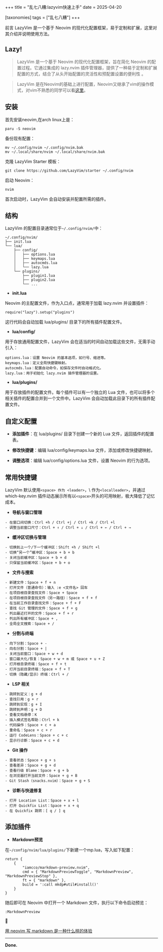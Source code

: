+++
title = "乱七八糟:lazyvim快速上手"
date = 2025-04-20

[taxonomies]
tags = ["乱七八糟"]
+++

前言 ​LazyVim 是一个基于 Neovim 的现代化配置框架，易于定制和扩展，这里对其介绍并说明使用方法。

<!-- more -->
## Lazy!

> LazyVim 是一个基于 Neovim 的现代化配置框架，旨在简化 Neovim 的配置过程。它通过集成的 lazy.nvim 插件管理器，提供了一种易于定制和扩展配置的方式，结合了从头开始配置的灵活性和预配置设置的便利性 。

> LazyVim 是在Neovim的基础上进行配置，Neovim又继承了vim的操作模式，对vim不熟悉的同学可以看[这里](https://vimsheet.com/)。

## 安装

首先安装neovim,在arch linux上是：
```
paru -S neovim
```

备份现有配置：
```
mv ~/.config/nvim ~/.config/nvim.bak
mv ~/.local/share/nvim ~/.local/share/nvim.bak
```
克隆 LazyVim Starter 模板：
```
git clone https://github.com/LazyVim/starter ~/.config/nvim
```
启动 Neovim：
```
nvim
```
首次启动时，LazyVim 会自动安装并配置所需的插件。

## 结构

LazyVim 的配置目录通常位于``~/.config/nvim/``中：
```
~/.config/nvim/
├── init.lua
└── lua/
    ├── config/
    │   ├── options.lua
    │   ├── keymaps.lua
    │   ├── autocmds.lua
    │   └── lazy.lua
    └── plugins/
        ├── plugin1.lua
        ├── plugin2.lua
        └── ...
```
- **init.lua**

Neovim 的主配置文件，作为入口点，通常用于加载 lazy.nvim 并设置插件：​
```
require("lazy").setup("plugins")
```
这行代码会自动加载 lua/plugins/ 目录下的所有插件配置文件。​
- **lua/config/**

用于存放通用配置文件，LazyVim 会在适当的时间自动加载这些文件，无需手动引入：​
```
options.lua：​设置 Neovim 的基本选项，如行号、缩进等。
keymaps.lua：​定义全局快捷键映射。
autocmds.lua：​配置自动命令，如保存文件时自动格式化。
lazy.lua：​用于初始化 lazy.nvim 插件管理器的设置。​
```
- **lua/plugins/**

用于存放插件的配置文件。每个插件可以有一个独立的 Lua 文件，也可以将多个相关插件的配置合并到一个文件中。LazyVim 会自动加载此目录下的所有插件配置文件。​

## 自定义配置 

- **添加插件**：​在 lua/plugins/ 目录下创建一个新的 Lua 文件，返回插件的配置表。

- **修改快捷键**：​编辑 lua/config/keymaps.lua 文件，添加或修改快捷键映射。

- **调整选项**：​编辑 lua/config/options.lua 文件，设置 Neovim 的行为选项。​


## 常用快捷键

LazyVim 默认使用``<space> 作为 <leader>``，\ 作为``<localleader>``，并通过 which-key.nvim 插件动态展示所有以``<space>``开头的可用映射，极大降低了记忆成本。​

- **导航与窗口管理**
```
- 在窗口间切换：Ctrl +h / Ctrl +j / Ctrl +k / Ctrl +l
- 调整当前窗口尺寸：Ctrl + ↑ / Ctrl + ↓ / Ctrl + ← / Ctrl + →
```
- **缓冲区切换与管理**
```
- 切换到上一个/下一个缓冲区：Shift +h / Shift +l
- 切换“另一个”缓冲区：Space + b + b
- 关闭当前缓冲区：Space + b + d
- 只保留当前缓冲区：Space + b + o
```
- **文件与搜索**
```
- 新建文件：Space + f + n
- 打开文件（普通命令）：输入 :e <文件名> 回车
- 在项目根目录查找文件：Space + Space
- 在项目根目录查找文件（另一路径）：Space + f + f
- 在当前工作目录查找文件：Space + f + F
- 查找 Git 管理的文件：Space + f + g
- 列出最近打开的文件：Space + f + r
- 列出所有缓冲区：Space + ,
- 全局全文搜索：Space + /
```
- **分割与终端**
```
- 向下分割：Space + -
- 向右分割：Space + |
- 关闭当前窗口：Space + w + d
- 窗口最大化/恢复：Space + w + m 或 Space + u + Z
- 打开根目录终端：Space + f + t
- 打开当前目录终端：Space + f + T
- 切换（隐藏/显示）终端：Ctrl + /
```
- **LSP 相关**
```
- 跳转到定义：g + d
- 查找引用：g + r
- 跳转到实现：g + I
- 跳转到声明：g + D
- 查看文档悬停：K
- 插入模式签名帮助：Ctrl + k
- 代码操作：Space + c + a
- 重命名：Space + c + r
- 运行 CodeLens：Space + c + c
- 显示行诊断：Space + c + d
```
- **Git 操作**
```
- 查看状态：Space + g + s
- 查看差异：Space + g + d
- 查看行级 Blame：Space + g + b
- 在浏览器打开当前文件：Space + g + B
- Git Stash（snacks.nvim）：Space + g + S
```
- **诊断与快速修复**
```
- 打开 Location List：Space + x + l
- 打开 Quickfix List：Space + x + q
- 在 Quickfix 跳转：[ q / ] q
```

## 添加插件

- **Markdown预览**

在``~/config/nvim/lua/plugins/``下新建一个mp.lua，写入如下配置：

```
return {
    {
        "iamcco/markdown-preview.nvim",
        cmd = { "MarkdownPreviewToggle", "MarkdownPreview", "MarkdownPreviewStop" },
        ft = { "markdown" },
        build = ':call mkdp#util#install()'
    }
}
```

随后即可在 Neovim 中打开一个 Markdown 文件，执行以下命令启动预览：​
```
:MarkdownPreview
```

🔗

[用 neovim 写 markdown 是一种什么样的体验](https://yelog.org/2024/08/02/write-markdown-in-neovim-experience-and-tips/)

---
**Done.**

